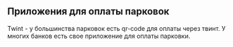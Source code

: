 ## Приложения для оплаты парковок

Twint - у большинства парковок есть qr-code для оплаты через твинт. У многих банков есть свое приложение для оплаты парковки.
